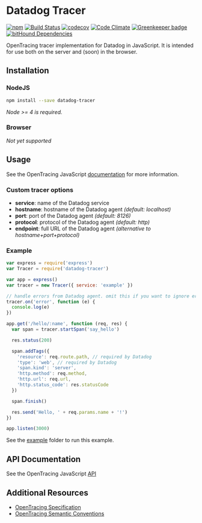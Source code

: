 # Datadog Tracer

[![npm](https://img.shields.io/npm/v/datadog-tracer.svg)](https://www.npmjs.com/package/datadog-tracer)
[![Build Status](https://travis-ci.org/rochdev/datadog-tracer-js.svg?branch=master)](https://travis-ci.org/rochdev/datadog-tracer-js)
[![codecov](https://codecov.io/gh/rochdev/datadog-tracer-js/branch/master/graph/badge.svg)](https://codecov.io/gh/rochdev/datadog-tracer-js)
[![Code Climate](https://codeclimate.com/github/rochdev/datadog-tracer-js/badges/gpa.svg)](https://codeclimate.com/github/rochdev/datadog-tracer-js)
[![Greenkeeper badge](https://badges.greenkeeper.io/rochdev/datadog-tracer-js.svg)](https://greenkeeper.io/)
[![bitHound Dependencies](https://www.bithound.io/github/rochdev/datadog-tracer-js/badges/dependencies.svg)](https://www.bithound.io/github/rochdev/datadog-tracer-js/master/dependencies/npm)

OpenTracing tracer implementation for Datadog in JavaScript.
It is intended for use both on the server and (soon) in the browser.

## Installation

### NodeJS

```sh
npm install --save datadog-tracer
```

*Node >= 4 is required.*

### Browser

*Not yet supported*

## Usage

See the OpenTracing JavaScript [documentation](https://github.com/opentracing/opentracing-javascript) for more information.

### Custom tracer options

* **service**: name of the Datadog service
* **hostname**: hostname of the Datadog agent *(default: localhost)*
* **port**: port of the Datadog agent *(default: 8126)*
* **protocol**: protocol of the Datadog agent *(default: http)*
* **endpoint**: full URL of the Datadog agent *(alternative to hostname+port+protocol)*

### Example

```js
var express = require('express')
var Tracer = require('datadog-tracer')

var app = express()
var tracer = new Tracer({ service: 'example' })

// handle errors from Datadog agent. omit this if you want to ignore errors
tracer.on('error', function (e) {
  console.log(e)
})

app.get('/hello/:name', function (req, res) {
  var span = tracer.startSpan('say_hello')

  res.status(200)

  span.addTags({
    'resource': req.route.path, // required by Datadog
    'type': 'web', // required by Datadog
    'span.kind': 'server',
    'http.method': req.method,
    'http.url': req.url,
    'http.status_code': res.statusCode
  })

  span.finish()

  res.send('Hello, ' + req.params.name + '!')
})

app.listen(3000)
```

See the [example](example) folder to run this example.

## API Documentation

See the OpenTracing JavaScript [API](https://doc.esdoc.org/github.com/opentracing/opentracing-javascript/)

## Additional Resources

* [OpenTracing Specification](https://github.com/opentracing/specification/blob/master/specification.md)
* [OpenTracing Semantic Conventions](https://github.com/opentracing/specification/blob/master/semantic_conventions.md)

